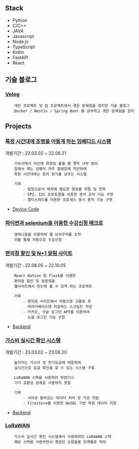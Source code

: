 ## Stack

- Python
- C/C++
- JAVA
- Javascript
- Node.js
- TypeScript
- Kotlin
- FastAPI
- React


## 기술 블로그

### [Velog](https://velog.io/@gks990401/posts)
```
    개인 프로젝트 및 팀 프로젝트에서 겪은 문제점을 정리한 기술 블로그
    Docker / NestJs / Spring Boot 를 공부하고 겪은 문제점을 정리
```

## Projects

### [특정 시간대에 조명을 어둡게 하는 임베디드 시스템](https://github.com/orgs/embeddedTeamARM)
개발기간 : 22.03.02 ~ 22.06.21
```
    기숙사에서 야간에 화장실 불을 켤 경우 너무 밝아
    잠에서 깨는 상황이 자주 발생함에 착안하여
    특정 시간대에는 등의 밝기를 낮추는 시스템

    기여
        - 팀장으로서 제작에 필요한 정보를 취합 및 전파
        - SPI, I2C 프로토콜을 이용한 센서 조작 기능 구현
        - 멀티스레드를 이용한 프로세스 동시 동작 기능 구현
```
- [Device Code](https://github.com/embeddedTeamARM/EmbeddedTeamproject)

### [파이썬과 selenium을 이용한 수강신청 매크로](https://github.com/PromotezCitizen/sugang_sinchung)
```
    셀레니움을 이용하여 웹 브라우저를 조작
    이를 통해 자동으로 수강신청
```

### [편의점 할인 및 N+1 알림 사이트](https://github.com/Pyundori)
개발기간 : 22.08.05 ~ 22.10.05
```
    React Native 및 flask를 이용한
    편의점 할인 및 덤증정을
    웹사이트에서 한눈에 볼 수 있게 하는 프로젝트

    기여
        - 편의점 사이트에서 자동으로 크롤링 후 
          데이터베이스에 저장하는 스크립트 작성
        - 카카오, 구글 로그인 API를 이용하여
          소셜 로그인 기능 구현
```
- [Backend](https://github.com/Pyundori/Crawling_Requests)


### [가스비 실시간 확인 시스템](https://github.com/kit-teamcook-2023)
개발기간 : 23.03.02 ~ 23.06.20
```
    높아지는 가스비 및 전기요금에 대응하여
    실시간으로 요금 확인을 할 수 있는 시스템 구축

    LoRaWAN 스택을 사용하려 하였으나
    기기 호환성 문제로 사용하지 못함

    기여
        - 서버로 들어오는 데이터 처리 및 가공 작업
        - Firestore를 이용한 NoSQL 기반 측정 데이터 저장
```
- [Backend](https://github.com/kit-teamcook-2023/teamcook-backend)

### [LoRaWAN](https://github.com/kit-teamcook-2023/the-things-stack_lora)
```
    가스비 실시간 확인 시스템에서 사용하려던 LoRaWAN 스택
    해당 스택을 사용하면서 겪었던 오류들을 단계별로 작성
```